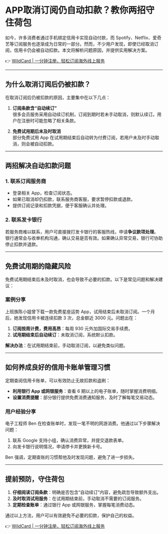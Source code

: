 # APP取消订阅仍自动扣款？教你两招守住荷包

如今，许多消费者通过手机绑定信用卡实现自动付款，而 Spotify、Netflix、爱奇艺等订阅服务也逐渐成为日常的一部分。然而，不少用户发现，即使已经取消订阅，信用卡仍会被自动扣款。本文将解析问题原因，并提供实用解决方案。

👉 [WildCard | 一分钟注册，轻松订阅海外线上服务](https://bit.ly/bewildcard)

---

## 为什么取消订阅后仍被扣款？

在取消订阅后仍被扣款的原因，主要集中在以下几点：

1. **订阅条款含“自动续订”**  
   很多会员服务采用自动续订机制，订阅到期时若未手动取消，则默认续订。用户在注册时可能忽略了相关条款。

2. **免费试用期后未及时取消**  
   部分免费试用 App 在试用期结束后自动转为付费订阅，若用户未及时手动取消，则会被自动扣款。

---

## 两招解决自动扣款问题

### 1. 联系订阅服务商

- 登录相关 App，检查订阅状态。  
- 如果已取消却仍扣款，联系服务商客服，要求暂停扣款或退款。  
- 提供订阅记录和扣款凭据，便于客服确认并处理。

### 2. 联系发卡银行

若服务商难以联系，用户可直接拨打发卡银行的客服热线，申请**争议款项处理**。  
银行通常会与收单机构沟通，确认交易是否有效。如果确认异常交易，银行可协助停止扣款并退款。

---

## 免费试用期的隐藏风险

免费试用期结束后未及时取消，也会导致不必要的扣款。以下是常见问题和解决建议：

### 案例分享

上班族陈小姐曾下载一款免费星座运势 App，试用结束后未取消订阅。一个月后，她发现信用卡被连续扣款 3 次，总金额近 3000 元。问题出在：

1. **订阅按周计费，费用高昂**：每周 930 元外加国际交易手续费。  
2. **试用期结束后自动续订**：未取消订阅，系统默认扣款。

**解决办法**：在试用期结束前，手动取消订阅，以避免类似问题。

---

## 如何养成良好的信用卡账单管理习惯

定期查阅信用卡账单，可以有效防止无故扣款和盗刷：

- **利用银行 App 或网银服务**：查看 6 期以上的电子账单，随时掌握消费明细。  
- **设置消费提醒**：部分银行提供免费消费通知服务，及时了解每笔交易动态。  

### 用户经验分享

电子工程师 Ben 在检查账单时，发现一笔不明的网游消费。他通过以下步骤解决问题：

1. 联系 Google 支持小组，确认消费异常，并提交退款表单。  
2. 向发卡银行说明情况，申请停卡并更换新卡号。  

Ben 强调，定期查账的习惯帮他及时发现问题，避免了进一步损失。

---

## 提前预防，守住荷包

1. **仔细阅读订阅条款**：明确是否包含“自动续订”内容，避免疏忽导致额外支出。  
2. **及时取消试用服务**：在试用期结束前，手动取消不需要的订阅服务。  
3. **定期检查账单**：通过银行 App 或网银服务，掌握每笔消费动态。  

通过以上方法，用户可以有效避免不必要的扣款，保护自己的权益。

👉 [WildCard | 一分钟注册，轻松订阅海外线上服务](https://bit.ly/bewildcard)
